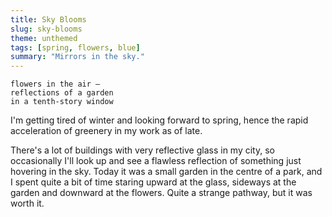 ```yaml
---
title: Sky Blooms
slug: sky-blooms
theme: unthemed
tags: [spring, flowers, blue]
summary: "Mirrors in the sky."
---
```


```
flowers in the air —
reflections of a garden
in a tenth-story window
```

I'm getting tired of winter and looking forward to spring, hence the rapid acceleration of greenery in my work as of late.

There's a lot of buildings with very reflective glass in my city, so occasionally I'll look up and see a flawless reflection of something just hovering in the sky.
Today it was a small garden in the centre of a park, and I spent quite a bit of time staring upward at the glass, sideways at the garden and downward at the flowers.
Quite a strange pathway, but it was worth it.
